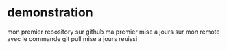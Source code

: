# demonstration
mon premier repository sur github
ma premier mise a  jours sur mon remote avec le commande git pull
mise a jours reuissi
